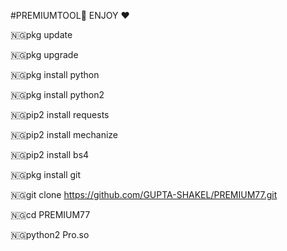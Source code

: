 #PREMIUMTOOL🔑 ENJOY ❤️

🇳🇬pkg update

🇳🇬pkg upgrade

🇳🇬pkg install python

🇳🇬pkg install python2

🇳🇬pip2 install requests

🇳🇬pip2 install mechanize

🇳🇬pip2 install bs4

🇳🇬pkg install git

🇳🇬git clone https://github.com/GUPTA-SHAKEL/PREMIUM77.git

🇳🇬cd PREMIUM77

🇳🇬python2 Pro.so

